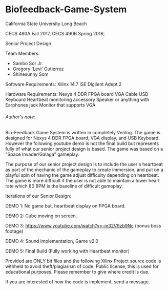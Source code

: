 # Biofeedback-Game-System

California State University Long Beach

CECS 490A Fall 2017, CECS 490B Spring 2018;

Senior Project Design

Team Members: 
- Sambo Sor Jr.
- Gregory 'Levi' Gutierrez
- Shinesunny Som


Software Requirements:
Xilinx 14.7 ISE
Digilent Adept 2

Hardware Requirements:
Nexys 4 DDR FPGA board
VGA Cable
USB Keyboard
Heartbeat monitoring accessory
Speaker or anything with Earphones jack
Monitor that supports VGA

###### Author's note: ######
Bio-Feedback Game System is written in completely Verilog. The game is designed for Nexys 4 DDR FPGA board,
VGA display, and USB Keyboard. However the following youtube demo is not the final build but represents
fully of what our senior project design is based. The game was based on a "Space Invader/Galaga" gameplay.

The purpose of our senior project design is to include the user's heartbeat as part of the mechanic of the
gameplay to create immersion, and put on a playful spin of having the game adjust difficulty depending on
heartbeat. The game is more difficult if the user is not able to maintain a lower heart rate which 80 BPM is
the baseline of difficult gameplay.

Iterations of our Senior Design:

DEMO 1: No game but, heartbeat display on FPGA board.

DEMO 2: Cube moving on screen.

DEMO 3: https://www.youtube.com/watch?v=-m32V9zb9Nc (bonus boss footage)

DEMO 4: Sound implementation, Game v2.0

DEMO 5: Final Build (Fully working with Heartbeat monitor)

Provided are ONLY bit files and the following Xilinx Project source code is withheld to avoid theft/plagiarism of code.
Public license, this is used for educational purposes. Please remember to give where credit is due.

If you are interested of how the code is implement, send a message.
